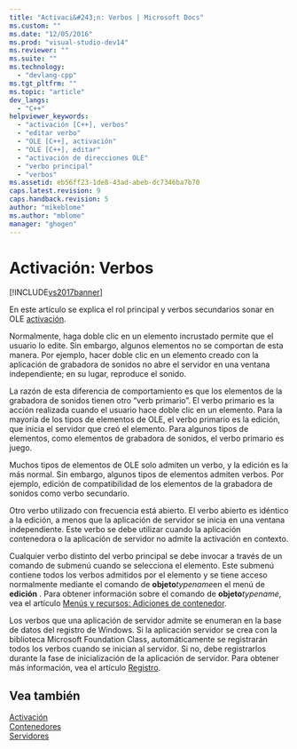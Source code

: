 ```yaml
---
title: "Activaci&#243;n: Verbos | Microsoft Docs"
ms.custom: ""
ms.date: "12/05/2016"
ms.prod: "visual-studio-dev14"
ms.reviewer: ""
ms.suite: ""
ms.technology: 
  - "devlang-cpp"
ms.tgt_pltfrm: ""
ms.topic: "article"
dev_langs: 
  - "C++"
helpviewer_keywords: 
  - "activación [C++], verbos"
  - "editar verbo"
  - "OLE [C++], activación"
  - "OLE [C++], editar"
  - "activación de direcciones OLE"
  - "verbo principal"
  - "verbos"
ms.assetid: eb56ff23-1de8-43ad-abeb-dc7346ba7b70
caps.latest.revision: 9
caps.handback.revision: 5
author: "mikeblome"
ms.author: "mblome"
manager: "ghogen"
---
```

# Activaci&#243;n: Verbos
[!INCLUDE[vs2017banner](../assembler/inline/includes/vs2017banner.md)]

En este artículo se explica el rol principal y verbos secundarios sonar en OLE [activación](../mfc/activation-cpp.md).  
  
 Normalmente, haga doble clic en un elemento incrustado permite que el usuario lo edite.  Sin embargo, algunos elementos no se comportan de esta manera.  Por ejemplo, hacer doble clic en un elemento creado con la aplicación de grabadora de sonidos no abre el servidor en una ventana independiente; en su lugar, reproduce el sonido.  
  
 La razón de esta diferencia de comportamiento es que los elementos de la grabadora de sonidos tienen otro “verb primario”. El verbo primario es la acción realizada cuando el usuario hace doble clic en un elemento.  Para la mayoría de los tipos de elementos de OLE, el verbo primario es la edición, que inicia el servidor que creó el elemento.  Para algunos tipos de elementos, como elementos de grabadora de sonidos, el verbo primario es juego.  
  
 Muchos tipos de elementos de OLE solo admiten un verbo, y la edición es la más normal.  Sin embargo, algunos tipos de elementos admiten verbos.  Por ejemplo, edición de compatibilidad de los elementos de la grabadora de sonidos como verbo secundario.  
  
 Otro verbo utilizado con frecuencia está abierto.  El verbo abierto es idéntico a la edición, a menos que la aplicación de servidor se inicia en una ventana independiente.  Este verbo se debe utilizar cuando la aplicación contenedora o la aplicación de servidor no admite la activación en contexto.  
  
 Cualquier verbo distinto del verbo principal se debe invocar a través de un comando de submenú cuando se selecciona el elemento.  Este submenú contiene todos los verbos admitidos por el elemento y se tiene acceso normalmente mediante el comando de **objeto***typename*en el menú de **edición** .  Para obtener información sobre el comando de **objeto***typename*, vea el artículo [Menús y recursos: Adiciones de contenedor](../mfc/menus-and-resources-container-additions.md).  
  
 Los verbos que una aplicación de servidor admite se enumeran en la base de datos del registro de Windows.  Si la aplicación servidor se crea con la biblioteca Microsoft Foundation Class, automáticamente se registrarán todos los verbos cuando se inician al servidor.  Si no, debe registrarlos durante la fase de inicialización de la aplicación de servidor.  Para obtener más información, vea el artículo [Registro](../mfc/registration.md).  
  
## Vea también  
 [Activación](../mfc/activation-cpp.md)   
 [Contenedores](../mfc/containers.md)   
 [Servidores](../mfc/servers.md)